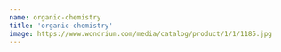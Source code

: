```yaml
---
name: organic-chemistry
title: 'organic-chemistry'
image: https://www.wondrium.com/media/catalog/product/1/1/1185.jpg
---
```


